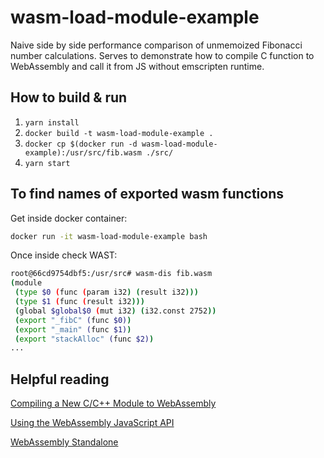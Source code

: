 # wasm-load-module-example
Naive side by side performance comparison of unmemoized Fibonacci number calculations.
Serves to demonstrate how to compile C function to WebAssembly and call it from JS without emscripten runtime.

## How to build & run
1. `yarn install`
2. `docker build -t wasm-load-module-example .`
3. `docker cp $(docker run -d wasm-load-module-example):/usr/src/fib.wasm ./src/`
4. `yarn start`

## To find names of exported wasm functions
Get inside docker container:
```sh
docker run -it wasm-load-module-example bash
```

Once inside check WAST:
```sh
root@66cd9754dbf5:/usr/src# wasm-dis fib.wasm
(module
 (type $0 (func (param i32) (result i32)))
 (type $1 (func (result i32)))
 (global $global$0 (mut i32) (i32.const 2752))
 (export "_fibC" (func $0))
 (export "_main" (func $1))
 (export "stackAlloc" (func $2))
...
```

## Helpful reading
[Compiling a New C/C++ Module to WebAssembly](https://developer.mozilla.org/en-US/docs/WebAssembly/C_to_wasm)

[Using the WebAssembly JavaScript API](https://developer.mozilla.org/en-US/docs/WebAssembly/Using_the_JavaScript_API)

[WebAssembly Standalone](https://github.com/emscripten-core/emscripten/wiki/WebAssembly-Standalone)
